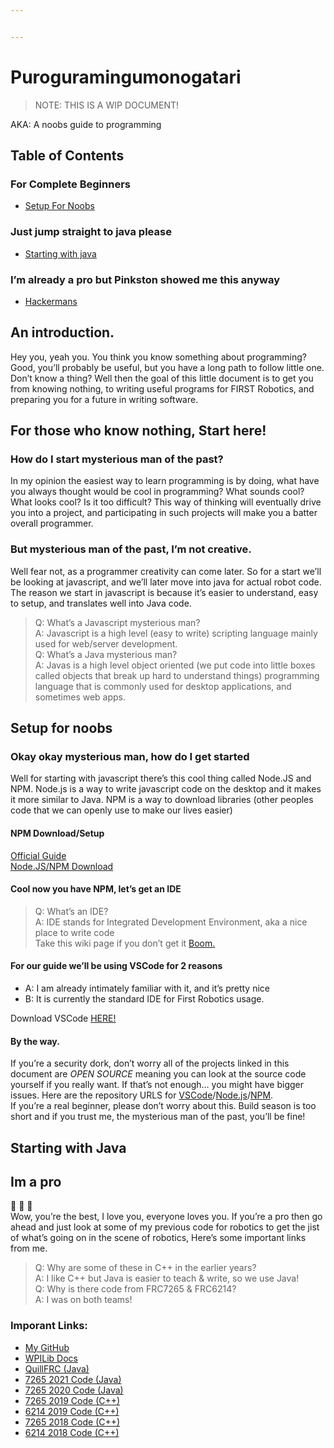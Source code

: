 ```yaml
---


---
```


<h1 id="puroguramingumonogatari">Puroguramingumonogatari</h1>
<blockquote>
<p>NOTE: THIS IS A WIP DOCUMENT!</p>
</blockquote>
<p>AKA: A noobs guide to programming</p>
<h2 id="table-of-contents">Table of Contents</h2>
<h3 id="for-complete-beginners">For Complete Beginners</h3>
<ul>
<li><a href="#setup-for-noobs">Setup For Noobs</a></li>
</ul>
<h3 id="just-jump-straight-to-java-please">Just jump straight to java please</h3>
<ul>
<li><a href="#starting-with-java">Starting with java</a></li>
</ul>
<h3 id="im-already-a-pro-but-pinkston-showed-me-this-anyway">I’m already a pro but Pinkston showed me this anyway</h3>
<ul>
<li><a href="#im-a-pro">Hackermans</a></li>
</ul>
<h2 id="an-introduction.">An introduction.</h2>
<p>Hey you, yeah you. You think you know something about programming? Good, you’ll probably be useful, but you have a long path to follow little one. Don’t know a thing? Well then the goal of this little document is to get you from knowing nothing, to writing useful programs for FIRST Robotics, and preparing you for a future in writing software.</p>
<h2 id="for-those-who-know-nothing-start-here">For those who know nothing, Start here!</h2>
<h3 id="how-do-i-start-mysterious-man-of-the-past">How do I start mysterious man of the past?</h3>
<p>In my opinion the easiest way to learn programming is by doing, what have you always thought would be cool in programming? What sounds cool? What looks cool? Is it too difficult? This way of thinking will eventually drive you into a project, and participating in such projects will make you a batter overall programmer.</p>
<h3 id="but-mysterious-man-of-the-past-im-not-creative.">But mysterious man of the past, I’m not creative.</h3>
<p>Well fear not, as a programmer creativity can come later. So for a start we’ll be looking at javascript, and we’ll later move into java for actual robot code. The reason we start in javascript is because it’s easier to understand, easy to setup, and translates well into Java code.</p>
<blockquote>
<p>Q: What’s a Javascript mysterious man?<br>
A: Javascript is a high level (easy to write) scripting language mainly used for web/server development.<br>
Q: What’s a Java mysterious man?<br>
A: Javas is a high level object oriented (we put code into little boxes called objects that break up hard to understand things) programming language that is commonly used for desktop applications, and sometimes web apps.</p>
</blockquote>
<h2 id="setup-for-noobs">Setup for noobs</h2>
<h3 id="okay-okay-mysterious-man-how-do-i-get-started">Okay okay mysterious man, how do I get started</h3>
<p>Well for starting with javascript there’s this cool thing called Node.JS and NPM. Node.js is a way to write javascript code on the desktop and it makes it more similar to Java. NPM is a way to download libraries (other peoples code that we can openly use to make our lives easier)</p>
<h4 id="npm-downloadsetup">NPM Download/Setup</h4>
<p><a href="https://docs.npmjs.com/downloading-and-installing-node-js-and-npm">Official Guide</a><br>
<a href="https://nodejs.org/en/download/">Node.JS/NPM Download </a></p>
<h4 id="cool-now-you-have-npm-lets-get-an-ide">Cool now you have NPM, let’s get an IDE</h4>
<blockquote>
<p>Q: What’s an IDE?<br>
A: IDE stands for Integrated Development Environment, aka a nice place to write code<br>
Take this wiki page if you don’t get it <a href="https://en.wikipedia.org/wiki/Integrated_development_environment">Boom.</a></p>
</blockquote>
<h4 id="for-our-guide-well-be-using-vscode-for-2-reasons">For our guide we’ll be using VSCode for 2 reasons</h4>
<ul>
<li>A: I am already intimately familiar with it, and it’s pretty nice</li>
<li>B: It is currently the standard IDE for First Robotics usage.</li>
</ul>
<p>Download VSCode <a href="https://code.visualstudio.com/">HERE!</a></p>
<h4 id="by-the-way.">By the way.</h4>
<p>If you’re a security dork, don’t worry all of the projects linked in this document are <em>OPEN SOURCE</em> meaning you can look at the source code yourself if you really want. If that’s not enough… you might have bigger issues. Here are the repository URLS for <a href="https://github.com/microsoft/vscode">VSCode</a>/<a href="https://github.com/nodejs/node">Node.js</a>/<a href="https://github.com/npm/cli">NPM</a>.<br>
If you’re a real beginner, please don’t worry about this. Build season is too short and if you trust me, the mysterious man of the past, you’ll be fine!</p>
<h2 id="starting-with-java">Starting with Java</h2>
<h2 id="im-a-pro">Im a pro</h2>
<p>👏 👏 👏<br>
Wow, you’re the best, I love you, everyone loves you. If you’re a pro then go ahead and just look at some of my previous code for robotics to get the jist of what’s going on in the scene of robotics, Here’s some important links from me.</p>
<blockquote>
<p>Q: Why are some of these in C++ in the earlier years?<br>
A: I like C++ but Java is easier to teach &amp; write, so we use Java!<br>
Q: Why is there code from FRC7265 &amp; FRC6214?<br>
A: I was on both teams!</p>
</blockquote>
<h3 id="imporant-links">Imporant Links:</h3>
<ul>
<li><a href="https://github.com/QuillDev">My GitHub</a></li>
<li><a href="https://docs.wpilib.org/en/stable/">WPILib Docs</a></li>
<li><a href="https://github.com/QuillDev/QuillFRC">QuillFRC (Java)</a></li>
<li><a href="https://github.com/QuillDev/FRC-2021">7265 2021 Code (Java)</a></li>
<li><a href="https://github.com/QuillDev/FRC-2020-Code-Release">7265 2020 Code (Java)</a></li>
<li><a href="https://github.com/QuillDev/SkeleThor">7265 2019 Code (C++)</a></li>
<li><a href="https://github.com/6214frc/Wrench">6214 2019 Code (C++)</a></li>
<li><a href="https://github.com/QuillDev/FIRST-Power-UP-2018">7265 2018 Code (C++)</a></li>
<li><a href="https://github.com/6214frc/20186214">6214 2018 Code (C++)</a></li>
</ul>

